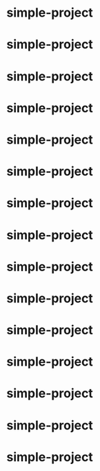 # simple-project
# simple-project
# simple-project
# simple-project
# simple-project
# simple-project
# simple-project
# simple-project
# simple-project
# simple-project
# simple-project
# simple-project
# simple-project
# simple-project
# simple-project
